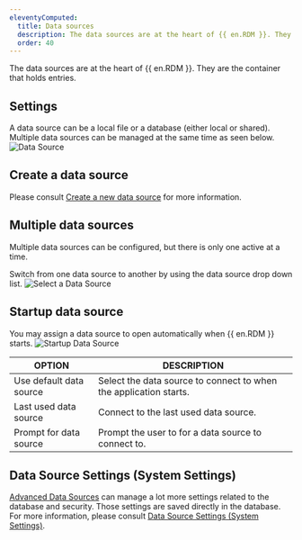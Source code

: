 ```yaml
---
eleventyComputed:
  title: Data sources
  description: The data sources are at the heart of {{ en.RDM }}. They are the container that holds entries.
  order: 40
---
```

The data sources are at the heart of {{ en.RDM }}. They are the container that holds entries.

## Settings

A data source can be a local file or a database (either local or shared). Multiple data sources can be managed at the same time as seen below.
![Data Source](https://cdnweb.devolutions.net/docs/docs_en_rdm_windows_clip11314.png)

## Create a data source

Please consult [Create a new data source](/rdm/windows/data-sources/create-new-data-source/) for more information.

## Multiple data sources

Multiple data sources can be configured, but there is only one active at a time.

Switch from one data source to another by using the data source drop down list.
![Select a Data Source](https://cdnweb.devolutions.net/docs/docs_en_rdm_windows_clip11369.png)

## Startup data source

You may assign a data source to open automatically when {{ en.RDM }} starts.
![Startup Data Source](https://cdnweb.devolutions.net/docs/docs_en_rdm_windows_clip10940.png)

| OPTION                  | DESCRIPTION |
|-------------------------|-------------|
| Use default data source | Select the data source to connect to when the application starts. |
| Last used data source   | Connect to the last used data source. |
| Prompt for data source  | Prompt the user to for a data source to connect to. |

## Data Source Settings (System Settings)

[Advanced Data Sources](/rdm/windows/data-sources/data-sources-types/advanced-data-sources/) can manage a lot more settings related to the database and security. Those settings are saved directly in the database. For more information, please consult [Data Source Settings (System Settings)](/rdm/windows/commands/administration/settings/system-settings/general/).
